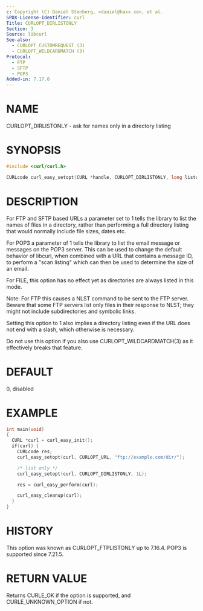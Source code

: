 ```yaml
---
c: Copyright (C) Daniel Stenberg, <daniel@haxx.se>, et al.
SPDX-License-Identifier: curl
Title: CURLOPT_DIRLISTONLY
Section: 3
Source: libcurl
See-also:
  - CURLOPT_CUSTOMREQUEST (3)
  - CURLOPT_WILDCARDMATCH (3)
Protocol:
  - FTP
  - SFTP
  - POP3
Added-in: 7.17.0
---
```


# NAME

CURLOPT_DIRLISTONLY - ask for names only in a directory listing

# SYNOPSIS

~~~c
#include <curl/curl.h>

CURLcode curl_easy_setopt(CURL *handle, CURLOPT_DIRLISTONLY, long listonly);
~~~

# DESCRIPTION

For FTP and SFTP based URLs a parameter set to 1 tells the library to list the
names of files in a directory, rather than performing a full directory listing
that would normally include file sizes, dates etc.

For POP3 a parameter of 1 tells the library to list the email message or
messages on the POP3 server. This can be used to change the default behavior
of libcurl, when combined with a URL that contains a message ID, to perform a
"scan listing" which can then be used to determine the size of an email.

For FILE, this option has no effect yet as directories are always listed in
this mode.

Note: For FTP this causes a NLST command to be sent to the FTP server. Beware
that some FTP servers list only files in their response to NLST; they might
not include subdirectories and symbolic links.

Setting this option to 1 also implies a directory listing even if the URL
does not end with a slash, which otherwise is necessary.

Do not use this option if you also use CURLOPT_WILDCARDMATCH(3) as it
effectively breaks that feature.

# DEFAULT

0, disabled

# EXAMPLE

~~~c
int main(void)
{
  CURL *curl = curl_easy_init();
  if(curl) {
    CURLcode res;
    curl_easy_setopt(curl, CURLOPT_URL, "ftp://example.com/dir/");

    /* list only */
    curl_easy_setopt(curl, CURLOPT_DIRLISTONLY, 1L);

    res = curl_easy_perform(curl);

    curl_easy_cleanup(curl);
  }
}
~~~

# HISTORY

This option was known as CURLOPT_FTPLISTONLY up to 7.16.4. POP3 is supported
since 7.21.5.

# RETURN VALUE

Returns CURLE_OK if the option is supported, and CURLE_UNKNOWN_OPTION if not.
